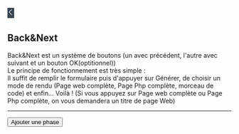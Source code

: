 <a href="../"><img src="../back.png" title="Revenir en arrière" alt="Revenir en arrière"></a><br>
<h2>Back&Next</h2>
Back&Next est un système de boutons (un avec précédent, l'autre avec suivant et un bouton OK(optitionnel))<br>
Le principe de fonctionnement est très simple : <br>Il suffit de remplir le formulaire puis d'appuyer sur Générer, de choisir un mode de rendu (Page web complète, Page Php complète, morceau de code) et enfin... Voilà ! (Si vous appuyez sur Page web complète ou Page Php complète, on vous demandera un titre de page Web)<hr><div id="form"><input type="button" value="Ajouter une phase" onClick="add(0);"></div>
<script type="text/javascript" src="/JQuery/jquery.js">
<script type="text/javascript">
    function Add(type) {
        if(type==0){
            $("#form").html($("#form").text()+"<br>II");
        }
    }
</script>